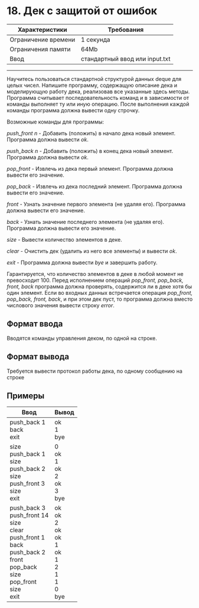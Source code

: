 # 18. Дек с защитой от ошибок

|Характеристики|Требования|
|---|---|
|Ограничение времени|1 секунда|
|Ограничения памяти|64Mb|
|Ввод|стандартный ввод или input.txt|
---
Научитесь пользоваться стандартной структурой данных deque для целых чисел.  Напишите программу, содержащую описание дека и моделирующую работу дека, реализовав все указанные здесь методы. Программа считывает последовательность команд и в зависимости от команды выполняет ту или иную операцию. После выполнения каждой команды программа должна вывести одну строчку.

Возможные команды для программы:

*push_front n* - Добавить (положить) в начало дека новый элемент. Программа должна вывести *ok*.

*push_back n* - Добавить (положить) в конец дека новый элемент. Программа должна вывести *ok*.

*pop_front* - Извлечь из дека первый элемент. Программа должна вывести его значение.

*pop_back* - Извлечь из дека последний элемент. Программа должна вывести его значение.

*front* - Узнать значение первого элемента (не удаляя его). Программа должна вывести его значение.

*back* - Узнать значение последнего элемента (не удаляя его). Программа должна вывести его значение.

*size* - Вывести количество элементов в деке.

*clear* - Очистить дек (удалить из него все элементы) и вывести *ok*.

*exit* - Программа должна вывести *bye* и завершить работу.

Гарантируется, что количество элементов в деке в любой момент не превосходит 100. Перед исполнением операций *pop_front, pop_back, front, back* программа должна проверять, содержится ли в деке хотя бы один элемент. Если во входных данных встречается операция *pop_front, pop_back, front, back*, и при этом дек пуст, то программа должна вместо числового значения вывести строку *error*.

## Формат ввода

Вводятся команды управления деком, по одной на строке.

## Формат вывода

Требуется вывести протокол работы дека, по одному сообщению на строке

## Примеры

|Ввод|Вывод|
|---|---|
|push_back 1<br>back<br>exit|ok<br>1<br>bye|
|size<br>push_back 1<br>size<br>push_back 2<br>size<br>push_front 3<br>size<br>exit|0<br>ok<br>1<br>ok<br>2<br>ok<br>3<br>bye|
|push_back 3<br>push_front 14<br>size<br>clear<br>push_front 1<br>back<br>push_back 2<br>front<br>pop_back<br>size<br>pop_front<br>size<br>exit|ok<br>ok<br>2<br>ok<br>ok<br>1<br>ok<br>1<br>2<br>1<br>1<br>0<br>bye|
